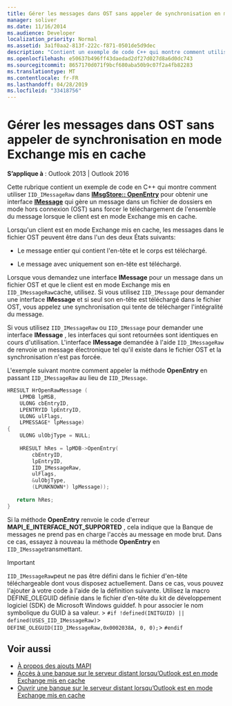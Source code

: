 ```yaml
---
title: Gérer les messages dans OST sans appeler de synchronisation en mode Exchange mis en cache
manager: soliver
ms.date: 11/16/2014
ms.audience: Developer
localization_priority: Normal
ms.assetid: 3a1f0aa2-813f-222c-f871-0501de5d9dec
description: "Contient un exemple de code C++ qui montre comment utiliser IID_IMessageRaw dans IMsgStore:: OpenEntry pour obtenir une interface IMessage qui gère un message dans un fichier de dossiers en mode hors connexion (OST) sans forcer le téléchargement de l'ensemble du message lorsque le client est en cache Exchange. Modes."
ms.openlocfilehash: e50637b496ff43daedad2df27d027d8a6d0dc743
ms.sourcegitcommit: 8657170d071f9bcf680aba50b9c07f2a4fb82283
ms.translationtype: MT
ms.contentlocale: fr-FR
ms.lasthandoff: 04/28/2019
ms.locfileid: "33418756"
---
```

# <a name="manage-messages-in-ost-without-invoking-a-synchronization-in-cached-exchange-mode"></a>Gérer les messages dans OST sans appeler de synchronisation en mode Exchange mis en cache

**S’applique à** : Outlook 2013 | Outlook 2016 
  
Cette rubrique contient un exemple de code en C++ qui montre comment utiliser `IID_IMessageRaw` dans **[IMsgStore:: OpenEntry](imsgstore-openentry.md)** pour obtenir une interface **[IMessage](imessageimapiprop.md)** qui gère un message dans un fichier de dossiers en mode hors connexion (OST) sans forcer le téléchargement de l'ensemble du message lorsque le client est en mode Exchange mis en cache. 
  
Lorsqu'un client est en mode Exchange mis en cache, les messages dans le fichier OST peuvent être dans l'un des deux États suivants:
  
- Le message entier qui contient l'en-tête et le corps est téléchargé.
    
- Le message avec uniquement son en-tête est téléchargé.
    
Lorsque vous demandez une interface **IMessage** pour un message dans un fichier OST et que le client est en mode Exchange mis en `IID_IMessageRaw`cache, utilisez. Si vous utilisez `IID_IMessage` pour demander une interface **IMessage** et si seul son en-tête est téléchargé dans le fichier OST, vous appelez une synchronisation qui tente de télécharger l'intégralité du message. 
  
Si vous utilisez `IID_IMessageRaw` ou `IID_IMessage` pour demander une interface **IMessage** , les interfaces qui sont retournées sont identiques en cours d'utilisation. L'interface **IMessage** demandée à l'aide `IID_IMessageRaw` de renvoie un message électronique tel qu'il existe dans le fichier OST et la synchronisation n'est pas forcée. 
  
L'exemple suivant montre comment appeler la méthode **OpenEntry** en passant `IID_IMessageRaw` au lieu de `IID_IMessage`.
  
```cpp
HRESULT HrOpenRawMessage ( 
    LPMDB lpMSB,  
    ULONG cbEntryID,  
    LPENTRYID lpEntryID,  
    ULONG ulFlags,  
    LPMESSAGE* lpMessage) 
{ 
    ULONG ulObjType = NULL; 
 
    HRESULT hRes = lpMDB->OpenEntry( 
        cbEntryID, 
        lpEntryID, 
        IID_IMessageRaw, 
        ulFlags, 
        &ulObjType, 
        (LPUNKNOWN*) lpMessage)); 
 
   return hRes; 
} 

```

Si la méthode **OpenEntry** renvoie le code d'erreur **MAPI_E_INTERFACE_NOT_SUPPORTED** , cela indique que la Banque de messages ne prend pas en charge l'accès au message en mode brut. Dans ce cas, essayez à nouveau la méthode **OpenEntry** en `IID_IMessage`transmettant.

> [!IMPORTANT]
>  `IID_IMessageRaw`peut ne pas être défini dans le fichier d'en-tête téléchargeable dont vous disposez actuellement. Dans ce cas, vous pouvez l'ajouter à votre code à l'aide de la définition suivante. Utilisez la macro DEFINE_OLEGUID définie dans le fichier d'en-tête du kit de développement logiciel (SDK) de Microsoft Windows guiddef. h pour associer le nom symbolique du GUID à sa valeur. >  `#if !defined(INITGUID) || defined(USES_IID_IMessageRaw)`>  `DEFINE_OLEGUID(IID_IMessageRaw,0x0002038A, 0, 0);`>  `#endif`
  
## <a name="see-also"></a>Voir aussi

- [À propos des ajouts MAPI](about-mapi-additions.md) 
- [Accès à une banque sur le serveur distant lorsqu’Outlook est en mode Exchange mis en cache](how-to-access-store-on-remote-server-in-cached-exchange-mode.md)
- [Ouvrir une banque sur le serveur distant lorsqu’Outlook est en mode Exchange mis en cache](how-to-open-store-on-remote-server-in-cached-exchange-mode.md)

